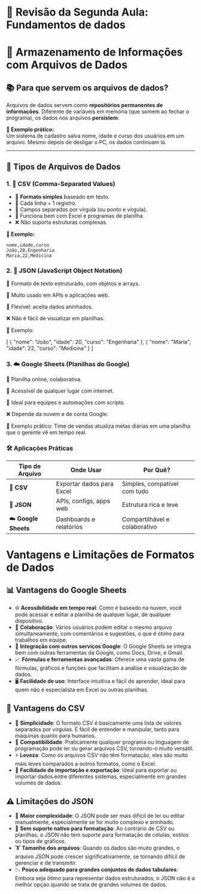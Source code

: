 # 🤖 Revisão da Segunda Aula: Fundamentos de dados

# 💾 Armazenamento de Informações com Arquivos de Dados

## 📚 Para que servem os arquivos de dados?

Arquivos de dados servem como **repositórios permanentes de informações**. Diferente de variáveis em memória (que somem ao fechar o programa), os dados nos arquivos **persistem**.

**🧠 Exemplo prático:**  
Um sistema de cadastro salva nome, idade e curso dos usuários em um arquivo. Mesmo depois de desligar o PC, os dados continuam lá.

---

## 📁 Tipos de Arquivos de Dados

### 1. 📄 CSV (Comma-Separated Values)

- 🔹 **Formato simples** baseado em texto.
- 🔹 Cada linha = 1 registro.
- 🔹 Campos separados por vírgula (ou ponto e vírgula).
- 🔹 Funciona bem com Excel e programas de planilha.
- ❌ Não suporta estruturas complexas.

**📌 Exemplo:**
```csv
nome,idade,curso
João,20,Engenharia
Maria,22,Medicina
```

### 2. 🧩 JSON (JavaScript Object Notation)

🔹 Formato de texto estruturado, com objetos e arrays.

🔹 Muito usado em APIs e aplicações web.

🔹 Flexível: aceita dados aninhados.

❌ Não é fácil de visualizar em planilhas.

📌 Exemplo:

[
  { "nome": "João", "idade": 20, "curso": "Engenharia" },
  { "nome": "Maria", "idade": 22, "curso": "Medicina" }
]

### 3. ☁️ Google Sheets (Planilhas do Google)
🔹 Planilha online, colaborativa.

🔹 Acessível de qualquer lugar com internet.

🔹 Ideal para equipes e automações com scripts.

❌ Depende da nuvem e de conta Google.

📌 Exemplo prático:
Time de vendas atualiza metas diárias em uma planilha que o gerente vê em tempo real.

### 🛠️ Aplicações Práticas

| Tipo de Arquivo      | Onde Usar                 | Por Quê?                      |
| -------------------- | ------------------------- | ----------------------------- |
| 📄 **CSV**           | Exportar dados para Excel | Simples, compatível com tudo  |
| 🧩 **JSON**          | APIs, configs, apps web   | Estrutura rica e leve         |
| ☁️ **Google Sheets** | Dashboards e relatórios   | Compartilhável e colaborativo |


# Vantagens e Limitações de Formatos de Dados

## 📊 **Vantagens do Google Sheets**
- 🌐 **Acessibilidade em tempo real**: Como é baseado na nuvem, você pode acessar e editar a planilha de qualquer lugar, de qualquer dispositivo.
- 🤝 **Colaboração**: Vários usuários podem editar o mesmo arquivo simultaneamente, com comentários e sugestões, o que é ótimo para trabalhos em equipe.
- 🔗 **Integração com outros serviços Google**: O Google Sheets se integra bem com outras ferramentas da Google, como Docs, Drive, e Gmail.
- 📈 **Fórmulas e ferramentas avançadas**: Oferece uma vasta gama de fórmulas, gráficos e funções que facilitam a análise e visualização de dados.
- 🖥️ **Facilidade de uso**: Interface intuitiva e fácil de aprender, ideal para quem não é especialista em Excel ou outras planilhas.

## 📜 **Vantagens do CSV**
- 📝 **Simplicidade**: O formato CSV é basicamente uma lista de valores separados por vírgulas. É fácil de entender e manipular, tanto para máquinas quanto para humanos.
- 🔄 **Compatibilidade**: Praticamente qualquer programa ou linguagem de programação pode ler ou gerar arquivos CSV, tornando-o muito versátil.
- ⚡ **Leveza**: Como os arquivos CSV não têm formatação, eles são muito mais leves comparados a outros formatos, como o Excel.
- 🔄 **Facilidade de importação e exportação**: Ideal para exportar ou importar dados entre diferentes sistemas, especialmente em grandes volumes de dados.

## ⚠️ **Limitações do JSON**
- 🧩 **Maior complexidade**: O JSON pode ser mais difícil de ler ou editar manualmente, especialmente se for muito complexo e aninhado.
- 🚫 **Sem suporte nativo para formatação**: Ao contrário de CSV ou planilhas, o JSON não tem suporte para formatação de células, estilos ou tipos de gráficos.
- 🏋️ **Tamanho dos arquivos**: Quando os dados são muito grandes, o arquivo JSON pode crescer significativamente, se tornando difícil de gerenciar e de transmitir.
- 📉 **Pouco adequado para grandes conjuntos de dados tabulares**: Embora seja ótimo para representar dados estruturados, o JSON não é a melhor opção quando se trata de grandes volumes de dados.